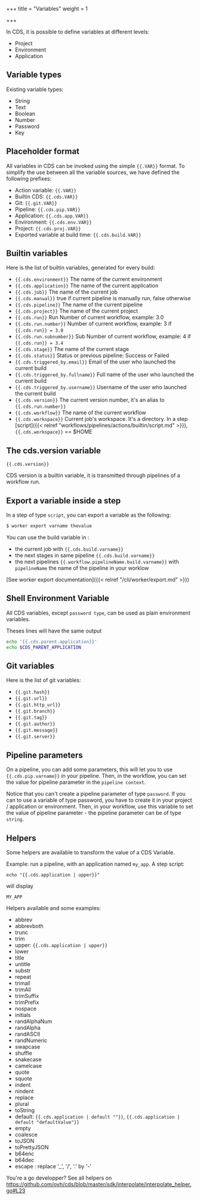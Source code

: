 +++
title = "Variables"
weight = 1

+++

In CDS, it is possible to define variables at different levels:

- Project
- Environment
- Application

## Variable types

Existing variable types:

- String
- Text
- Boolean
- Number
- Password
- Key

## Placeholder format

All variables in CDS can be invoked using the simple `{{.VAR}}` format. To simplify the use between all the variable sources, we have defined the following prefixes:

- Action variable: `{{.VAR}}`
- Builtin CDS: `{{.cds.VAR}}`
- Git: `{{.git.VAR}}`
- Pipeline: `{{.cds.pip.VAR}}`
- Application: `{{.cds.app.VAR}}`
- Environment: `{{.cds.env.VAR}}`
- Project: `{{.cds.proj.VAR}}`
- Exported variable at build time: `{{.cds.build.VAR}}`

## Builtin variables

Here is the list of builtin variables, generated for every build:

- `{{.cds.environment}}` The name of the current environment
- `{{.cds.application}}` The name of the current application
- `{{.cds.job}}` The name of the current job
- `{{.cds.manual}}` true if current pipeline is manually run, false otherwise
- `{{.cds.pipeline}}` The name of the current pipeline
- `{{.cds.project}}` The name of the current project
- `{{.cds.run}}` Run Number of current workflow, example: 3.0
- `{{.cds.run.number}}` Number of current workflow, example: 3 if `{{.cds.run}} = 3.0`
- `{{.cds.run.subnumber}}` Sub Number of current workflow, example: 4 if `{{.cds.run}} = 3.4`
- `{{.cds.stage}}` The name of the current stage
- `{{.cds.status}}` Status or previous pipeline: Success or Failed
- `{{.cds.triggered_by.email}}` Email of the user who launched the current build
- `{{.cds.triggered_by.fullname}}` Full name of the user who launched the current build
- `{{.cds.triggered_by.username}}` Username of the user who launched the current build
- `{{.cds.version}}` The current version number, it's an alias to `{{.cds.run.number}}`
- `{{.cds.workflow}}` The name of the current workflow
- `{{.cds.workspace}}` Current job's workspace. It's a directory. In a step [script]({{< relref "workflows/pipelines/actions/builtin/script.md" >}}), `{{.cds.workspace}}` == $HOME

## The cds.version variable

`{{.cds.version}}`

CDS version is a builtin variable, it is transmitted through pipelines of a workflow run.

## Export a variable inside a step

In a step of type `script`, you can export a variable as the following:

```bash
$ worker export varname thevalue
```

You can use the build variable in :

* the current job with `{{.cds.build.varname}}`
* the next stages in same pipeline `{{.cds.build.varname}}`
* the next pipelines `{{.workflow.pipelineName.build.varname}}` with `pipelineName` the name of the pipeline in your worklow

[See worker export documentation]({{< relref "/cli/worker/export.md" >}})

## Shell Environment Variable

All CDS variables, except `password type`, can be used as plain environment variables.

Theses lines will have the same output

```bash
echo '{{.cds.parent.application}}'
echo $CDS_PARENT_APPLICATION
```

## Git variables

Here is the list of git variables:

- `{{.git.hash}}`
- `{{.git.url}}`
- `{{.git.http_url}}`
- `{{.git.branch}}`
- `{{.git.tag}}`
- `{{.git.author}}`
- `{{.git.message}}`
- `{{.git.server}}`

## Pipeline parameters

On a pipeline, you can add some parameters, this will let you to use `{{.cds.pip.varname}}` in your pipeline. 
Then, in the workflow, you can set the value for pipeline parameter in the `pipeline context`.

Notice that you can't create a pipeline parameter of type `password`. If you can to use a variable of type password, you have to create it in your project / application or environment. Then, in your workflow, use this variable to set the value of pipeline parameter - the pipeline parameter can be of type `string`.


## Helpers

Some helpers are available to transform the value of a CDS Variable.

Example: run a pipeline, with an application named `my_app`. A step script:

```
echo "{{.cds.application | upper}}"
```

will display

```
MY_APP
```

Helpers available and some examples:

- abbrev
- abbrevboth
- trunc
- trim
- upper: `{{.cds.application | upper}}`
- lower
- title
- untitle
- substr
- repeat
- trimall
- trimAll
- trimSuffix
- trimPrefix
- nospace
- initials
- randAlphaNum
- randAlpha
- randASCII
- randNumeric
- swapcase
- shuffle
- snakecase
- camelcase
- quote
- squote
- indent
- nindent
- replace
- plural
- toString
- default: `{{.cds.application | default ""}}`, `{{.cds.application | default "defaultValue"}}`
- empty
- coalesce
- toJSON
- toPrettyJSON
- b64enc
- b64dec
- escape : replace '_', '/', '.' by '-'

You're a go developper? See all helpers on https://github.com/ovh/cds/blob/master/sdk/interpolate/interpolate_helper.go#L23
